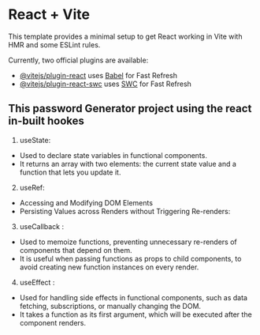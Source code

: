# React + Vite

This template provides a minimal setup to get React working in Vite with HMR and some ESLint rules.

Currently, two official plugins are available:

- [@vitejs/plugin-react](https://github.com/vitejs/vite-plugin-react/blob/main/packages/plugin-react/README.md) uses [Babel](https://babeljs.io/) for Fast Refresh
- [@vitejs/plugin-react-swc](https://github.com/vitejs/vite-plugin-react-swc) uses [SWC](https://swc.rs/) for Fast Refresh

## This password Generator project using the react in-built hookes
  1. useState:
   - Used to declare state variables in functional components.
  - It returns an array with two elements: the current state value and a function that lets you update it.
  2. useRef:
  - Accessing and Modifying DOM Elements
  - Persisting Values across Renders without Triggering Re-renders:
  3. useCallback :
   - Used to memoize functions, preventing unnecessary re-renders of components that depend on them.
   - It is useful when passing functions as props to child components, to avoid creating new function instances on every render.
  4. useEffect :
   - Used for handling side effects in functional components, such as data fetching, subscriptions, or manually changing the DOM.
   - It takes a function as its first argument, which will be executed after the component renders.
